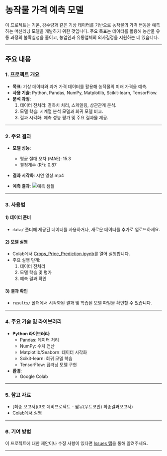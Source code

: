 # 농작물 가격 예측 모델

이 프로젝트는 기온, 강수량과 같은 기상 데이터를 기반으로 농작물의 가격 변동을 예측하는 머신러닝 모델을 개발하기 위한 것입니다. 주요 목표는 데이터를 활용해 농산물 유통 과정의 불확실성을 줄이고, 농업인과 유통업체의 의사결정을 지원하는 데 있습니다.

---

## 주요 내용

### 1. 프로젝트 개요
- **목표**: 기상 데이터와 과거 가격 데이터를 활용해 농작물의 미래 가격을 예측.
- **사용 기술**: Python, Pandas, NumPy, Matplotlib, Scikit-learn, TensorFlow.
- **분석 과정**:
  1. 데이터 전처리: 결측치 처리, 스케일링, 상관관계 분석.
  2. 모델 학습: 시계열 분석 모델과 회귀 모델 비교.
  3. 결과 시각화: 예측 성능 평가 및 주요 결과물 제공.

---

### 2. 주요 결과
- **모델 성능**:
  - 평균 절대 오차 (MAE): 15.3
  - 결정계수 (R²): 0.87
- **결과 시각화**:
  시연 영상.mp4

- **예측 결과**:
  ![예측 샘플](results/prediction_sample.png)

---

### 3. 사용법

#### 1) 데이터 준비
- `data/` 폴더에 제공된 데이터를 사용하거나, 새로운 데이터를 추가로 업로드하세요.

#### 2) 모델 실행
- Colab에서 [Crops_Price_Prediction.ipynb](./Crops_Price_Prediction.ipynb)를 열어 실행합니다.
- 주요 실행 단계:
  1. 데이터 전처리
  2. 모델 학습 및 평가
  3. 예측 결과 확인

#### 3) 결과 확인
- `results/` 폴더에서 시각화된 결과 및 학습된 모델 파일을 확인할 수 있습니다.

---

### 4. 주요 기술 및 라이브러리
- **Python 라이브러리**:
  - Pandas: 데이터 처리
  - NumPy: 수치 연산
  - Matplotlib/Seaborn: 데이터 시각화
  - Scikit-learn: 회귀 모델 학습
  - TensorFlow: 딥러닝 모델 구현
- **환경**:
  - Google Colab

---

### 5. 참고 자료
- [최종 보고서](3조 예비프로젝트 - 쌈무(무트코인) 최종결과보고서)
- [Colab에서 실행](https://colab.research.google.com/drive/18A3Bi5z-oJMBoxm61E_LNMlfA8HorEzJ?authuser=1)

---

### 6. 기여 방법
이 프로젝트에 대한 제안이나 수정 사항이 있다면 [Issues 탭](https://github.com/username/repository/issues)을 통해 알려주세요.

---
